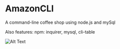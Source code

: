 # AmazonCLI

A command-line coffee shop using node.js and mySql

Also features:
    npm: inquirer, mysql, cli-table

![Alt Text](./custWorking.gif)

